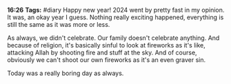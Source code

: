 **16:26**
**Tags:** #diary
Happy new year! 2024 went by pretty fast in my opinion. It was, an okay year I guess. Nothing really exciting happened, everything is still the same as it was more or less.

As always, we didn't celebrate. Our family doesn't celebrate anything. And because of religion, it's basically sinful to look at fireworks as it's like, attacking Allah by shooting fire and stuff at the sky. And of course, obviously we can't shoot our own fireworks as it's an even graver sin.

Today was a really boring day as always. 